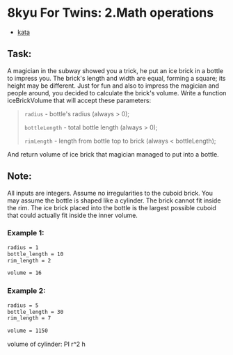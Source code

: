 # 8kyu For Twins: 2.Math operations

- [kata](https://www.codewars.com/kata/59c287b16bddd291c700009a/train/typescript)

## Task:

A magician in the subway showed you a trick, he put an ice brick in a bottle to impress you. The brick's length and width are equal, forming a square; its height may be different. Just for fun and also to impress the magician and people around, you decided to calculate the brick's volume. Write a function iceBrickVolume that will accept these parameters:

> `radius` - bottle's radius (always > 0);
>
> `bottleLength` - total bottle length (always > 0);
>
> `rimLength` - length from bottle top to brick (always < bottleLength);

And return volume of ice brick that magician managed to put into a bottle.

## Note:

All inputs are integers. Assume no irregularities to the cuboid brick. You may assume the bottle is shaped like a cylinder. The brick cannot fit inside the rim. The ice brick placed into the bottle is the largest possible cuboid that could actually fit inside the inner volume.

### Example 1:

```bash
radius = 1
bottle_length = 10
rim_length = 2

volume = 16
```

### Example 2:

```bash
radius = 5
bottle_length = 30
rim_length = 7

volume = 1150
```

volume of cylinder: PI r^2 h
